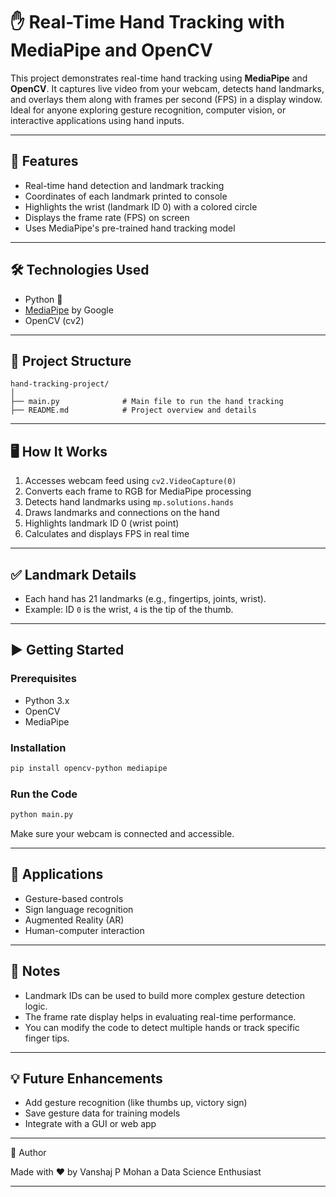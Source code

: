 # ✋ Real-Time Hand Tracking with MediaPipe and OpenCV

This project demonstrates real-time hand tracking using **MediaPipe** and **OpenCV**. It captures live video from your webcam, detects hand landmarks, and overlays them along with frames per second (FPS) in a display window. Ideal for anyone exploring gesture recognition, computer vision, or interactive applications using hand inputs.

---

## 🚀 Features

* Real-time hand detection and landmark tracking
* Coordinates of each landmark printed to console
* Highlights the wrist (landmark ID 0) with a colored circle
* Displays the frame rate (FPS) on screen
* Uses MediaPipe's pre-trained hand tracking model

---

## 🛠️ Technologies Used

* Python 🐍
* [MediaPipe](https://google.github.io/mediapipe/) by Google
* OpenCV (cv2)

---

## 📂 Project Structure

```plaintext
hand-tracking-project/
│
├── main.py              # Main file to run the hand tracking
├── README.md            # Project overview and details
```

---

## 🖥️ How It Works

1. Accesses webcam feed using `cv2.VideoCapture(0)`
2. Converts each frame to RGB for MediaPipe processing
3. Detects hand landmarks using `mp.solutions.hands`
4. Draws landmarks and connections on the hand
5. Highlights landmark ID 0 (wrist point)
6. Calculates and displays FPS in real time

---

## ✅ Landmark Details

* Each hand has 21 landmarks (e.g., fingertips, joints, wrist).
* Example: ID `0` is the wrist, `4` is the tip of the thumb.

---

## ▶️ Getting Started

### Prerequisites

* Python 3.x
* OpenCV
* MediaPipe

### Installation

```bash
pip install opencv-python mediapipe
```

### Run the Code

```bash
python main.py
```

Make sure your webcam is connected and accessible.

---

## 🙌 Applications

* Gesture-based controls
* Sign language recognition
* Augmented Reality (AR)
* Human-computer interaction

---

## 📌 Notes

* Landmark IDs can be used to build more complex gesture detection logic.
* The frame rate display helps in evaluating real-time performance.
* You can modify the code to detect multiple hands or track specific finger tips.

---

## 💡 Future Enhancements

* Add gesture recognition (like thumbs up, victory sign)
* Save gesture data for training models
* Integrate with a GUI or web app

---

👤 Author

Made with ❤️ by Vanshaj P Mohan a Data Science Enthusiast

---
